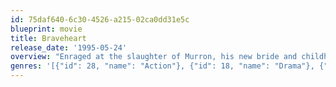 ```yaml
---
id: 75daf640-6c30-4526-a215-02ca0dd31e5c
blueprint: movie
title: Braveheart
release_date: '1995-05-24'
overview: "Enraged at the slaughter of Murron, his new bride and childhood love, Scottish warrior William Wallace slays a platoon of the local English lord's soldiers. This leads the village to revolt and, eventually, the entire country to rise up against English rule."
genres: '[{"id": 28, "name": "Action"}, {"id": 18, "name": "Drama"}, {"id": 36, "name": "History"}, {"id": 10752, "name": "War"}]'
---
```

